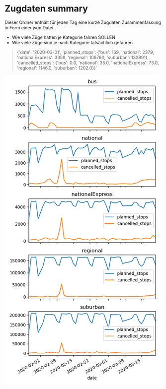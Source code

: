 # Zugdaten summary

Dieser Ordner enthält für jeden Tag eine kurze Zugdaten Zusammenfassung in Form einer json Datei.

* Wie viele Züge hätten je Kategorie fahren SOLLEN
* Wie viele Züge sind je nach Kategorie tatsächlich gefahren



>{'date': '2020-03-01',
   'planned_stops': {'bus': 169,
   'national': 2379,
   'nationalExpress': 3359,
   'regional': 106760,
   'suburban': 132891},
  'cancelled_stops': {'bus': 0.0,
   'national': 35.0,
   'nationalExpress': 73.0,
   'regional': 1146.0,
   'suburban': 1202.0}}`


   ![Zeigt die Entwicklung der geplanten und ausgefallenen Stops in Deutschland nach Zugtyp](data_viz.png "Visualisierung")
   